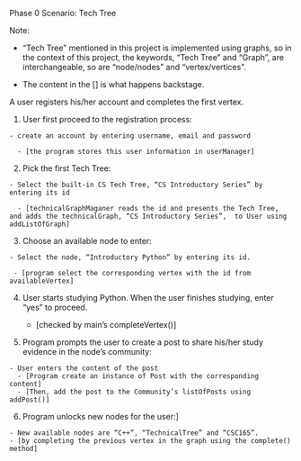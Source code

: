 Phase 0 Scenario: Tech Tree

Note: 

  - “Tech Tree” mentioned in this project is implemented using graphs, so in the context of this project, the keywords, “Tech Tree” and “Graph”, are interchangeable, so are “node/nodes” and “vertex/vertices”.
  
  - The content in the [] is what happens backstage.

A user registers his/her account and completes the first vertex.

  1. User first proceed to the registration process:
    
    - create an account by entering username, email and password

      - [the program stores this user information in userManager]

  2. Pick the first Tech Tree:
  
    - Select the built-in CS Tech Tree, “CS Introductory Series” by entering its id

      - [technicalGraphMaganer reads the id and presents the Tech Tree, and adds the technicalGraph, “CS Introductory Series”,  to User using addListOfGraph]

  3. Choose an available node to enter:

    - Select the node, “Introductory Python” by entering its id.

     - [program select the corresponding vertex with the id from availableVertex]

  4. User starts studying Python. When the user finishes studying, enter “yes” to proceed.

     - [checked by main’s completeVertex()]

  5. Program prompts the user to create a post to share his/her study evidence in the node’s community:
  
    - User enters the content of the post
      - [Program create an instance of Post with the corresponding content]
      - [Then, add the post to the Community’s listOfPosts using addPost()]

  6. Program unlocks new nodes for the user:]

    - New available nodes are “C++”, “TechnicalTree” and “CSC165”.
    - [by completing the previous vertex in the graph using the complete() method]
